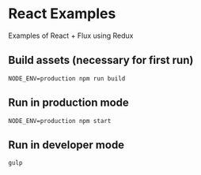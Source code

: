 # React Examples

Examples of React + Flux using Redux

## Build assets (necessary for first run)

```
NODE_ENV=production npm run build
```

## Run in production mode

```
NODE_ENV=production npm start
```

## Run in developer mode

```
gulp
```
